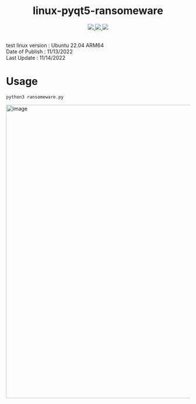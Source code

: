 <h1 align="center">linux-pyqt5-ransomeware</h1>

<p align="center">
    <a href="https://python.org">
    <img src="https://img.shields.io/badge/Python-3.10.6-green.svg">
  </a>
  <a href="https://github.com/PushpenderIndia/nekros/releases">
    <img src="https://img.shields.io/badge/Release-1.0-blue.svg">
  </a>
    <a href="https://github.com/PushpenderIndia/nekros">
    <img src="https://img.shields.io/badge/Open%20Source-%E2%9D%A4-brightgreen.svg">
  </a>
</p>
</br>
test linux version : Ubuntu 22.04 ARM64
</br> Date of Publish : 11/13/2022
</br> Last Update : 11/14/2022

# Usage
```
python3 ransomeware.py
```

<img width="802" alt="image" src="https://user-images.githubusercontent.com/52357235/201511804-6f77d2e5-d2be-4312-b802-fe878dd77b93.png">
